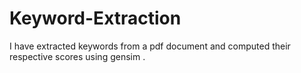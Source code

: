 # Keyword-Extraction
I have extracted keywords from a pdf document and computed their respective scores using gensim .

